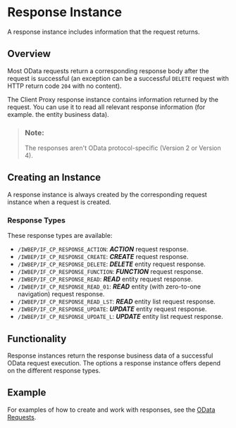 <!-- loiode1b8edfaaef44b39cc10625503b3e52 -->

# Response Instance

A response instance includes information that the request returns.



<a name="loiode1b8edfaaef44b39cc10625503b3e52__section_b4c_czm_4tb"/>

## Overview

Most OData requests return a corresponding response body after the request is successful \(an exception can be a successful `DELETE` request with HTTP return code `204` with no content\).

The Client Proxy response instance contains information returned by the request. You can use it to read all relevant response information \(for example. the entity business data\).

> ### Note:  
> The responses aren't OData protocol-specific \(Version 2 or Version 4\).



<a name="loiode1b8edfaaef44b39cc10625503b3e52__section_osh_dzm_4tb"/>

## Creating an Instance

A response instance is always created by the corresponding request instance when a request is created.



### Response Types

These response types are available:

-   `/IWBEP/IF_CP_RESPONSE_ACTION`: ***ACTION*** request response.
-   `/IWBEP/IF_CP_RESPONSE_CREATE`: ***CREATE*** request response.
-   `/IWBEP/IF_CP_RESPONSE_DELETE`: ***DELETE*** entity request response.
-   `/IWBEP/IF_CP_RESPONSE_FUNCTION`: ***FUNCTION*** request response.
-   `/IWBEP/IF_CP_RESPONSE_READ`: ***READ*** entity request response.
-   `/IWBEP/IF_CP_RESPONSE_READ_01`: ***READ*** entity \(with zero-to-one navigation\) request response.
-   `/IWBEP/IF_CP_RESPONSE_READ_LST`: ***READ*** entity list request response.
-   `/IWBEP/IF_CP_RESPONSE_UPDATE`: ***UPDATE*** entity request response.
-   `/IWBEP/IF_CP_RESPONSE_UPDATE_L`: ***UPDATE*** entity list request response.



<a name="loiode1b8edfaaef44b39cc10625503b3e52__section_us5_dzm_4tb"/>

## Functionality

Response instances return the response business data of a successful OData request execution. The options a response instance offers depend on the different response types.



<a name="loiode1b8edfaaef44b39cc10625503b3e52__section_byw_2zm_4tb"/>

## Example

For examples of how to create and work with responses, see the [OData Requests](odata-requests-bbaf7a4.md).

